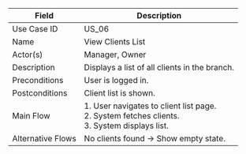 | Field             | Description                                                                                          |
| ----------------- | ---------------------------------------------------------------------------------------------------- |
| Use Case ID       | US_06                                                                                                |
| Name              | View Clients List                                                                                    |
| Actor(s)          | Manager, Owner                                                                                       |
| Description       | Displays a list of all clients in the branch.                                                        |
| Preconditions     | User is logged in.                                                                                   |
| Postconditions    | Client list is shown.                                                                                |
| Main Flow         | 1. User navigates to client list page. <br> 2. System fetches clients. <br> 3. System displays list. |
| Alternative Flows | No clients found → Show empty state.                                                                 |
